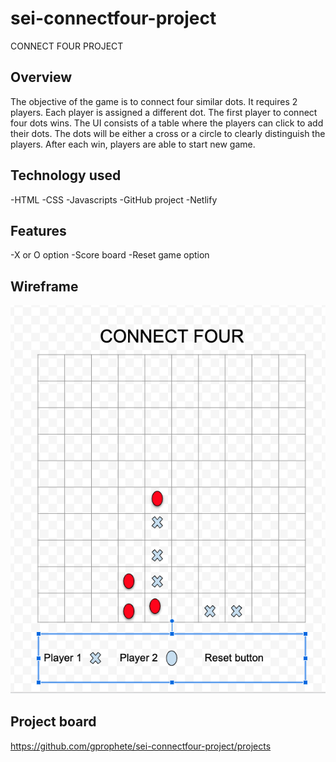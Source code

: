 # sei-connectfour-project
CONNECT FOUR PROJECT

## Overview

The objective of the game is to connect four similar dots. It requires 2 players. Each player is assigned a different dot. The first player to connect four dots wins. The UI consists of a table where the players can click to add their dots. The dots will be either a cross or a circle to clearly distinguish the players. After each win, players are able to start new game. 

## Technology used

-HTML
-CSS
-Javascripts
-GitHub project
-Netlify

## Features
-X or O option
-Score board
-Reset game option

## Wireframe

![](2020-04-13-23-50-24.png)

## Project board
https://github.com/gprophete/sei-connectfour-project/projects
